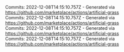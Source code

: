 Commits: 2022-12-08T14:15:10.757Z - Generated via https://github.com/marketplace/actions/artificial-grass
<br>
Commits: 2022-12-08T14:15:10.757Z - Generated via https://github.com/marketplace/actions/artificial-grass
<br>
Commits: 2022-12-08T14:15:10.757Z - Generated via https://github.com/marketplace/actions/artificial-grass
<br>
Commits: 2022-12-08T14:15:10.757Z - Generated via https://github.com/marketplace/actions/artificial-grass
<br>
